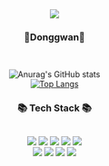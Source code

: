 
<div align = "center">
<!-- ![header](https://capsule-render.vercel.app/api?type=waving&&color=gradient&height=100&section=header&fontSize=90) -->
 <img src="https://capsule-render.vercel.app/api?type=waving&&color=BDBDBD&height=200&section=header&text=" "&fontSize=90" />
</div>

<div align = "center">
<h3 style= "font-size = 70px">🎈Donggwan🎈</h3>
<br/>
  
![Anurag's GitHub stats](https://github-readme-stats.vercel.app/api?username=1gizmo&show_icons=true&theme=radical)
  <br>
[![Top Langs](https://github-readme-stats.vercel.app/api/top-langs/?username=Yajani&layout=compact)](https://github.com/1gizmo/github-readme-stats)
<!-- ![ㅐㅐ](../KakaoTalk_20230418_173556964.png) -->
  
<h3>📚 Tech Stack 📚</h3>
<div>
<br/>
<img src="https://img.shields.io/badge/Spring-6DB33F?style=flat-square&logo=Spring&logoColor=white"/>
<!-- <img src="https://img.shields.io/badge/Spring Boot-6db33f?style=flat&logo=Spring Boot&logoColor=white" /> -->
<img src="https://img.shields.io/badge/Java-007396?style=flat-square&logo=Java&logoColor=white"/>
<!-- <img src="https://img.shields.io/badge/Python-3766AB?style=flat-square&logo=Python&logoColor=white"/> -->
<img src="https://img.shields.io/badge/Oracle-F80000?style=flat-square&logo=Oracle&logoColor=white"/>
<img src="https://img.shields.io/badge/MySQL-4479A1?style=flat&logo=MySQL&logoColor=white" />
<img src="https://img.shields.io/badge/HTML5-E34F26?style=flat&logo=HTML5&logoColor=white" />
 <br/>
<img src="https://img.shields.io/badge/CSS3-1572B6?style=flat&logo=CSS3&logoColor=white" />
<img src="https://img.shields.io/badge/Git-F05032?style=flat-square&logo=Git&logoColor=white"/>
<img src="https://img.shields.io/badge/JavaScript-F7DF1E?style=flat-square&logo=javascript&logoColor=black"/>
<img src="https://img.shields.io/badge/jQuery-0769AD?style=flat&logo=jQuery&logoColor=white" />
<!-- <img src="https://img.shields.io/badge/anaconda-44A833?style=for-the-badge&logo=anaconda&logoColor=white">
<img src="https://img.shields.io/badge/c-A8B9CC?style=for-the-badge&logo=c&logoColor=white">
<img src="https://img.shields.io/badge/cplusplus-00599C?style=for-the-badge&logo=cplusplus&logoColor=white"> -->
</br>
